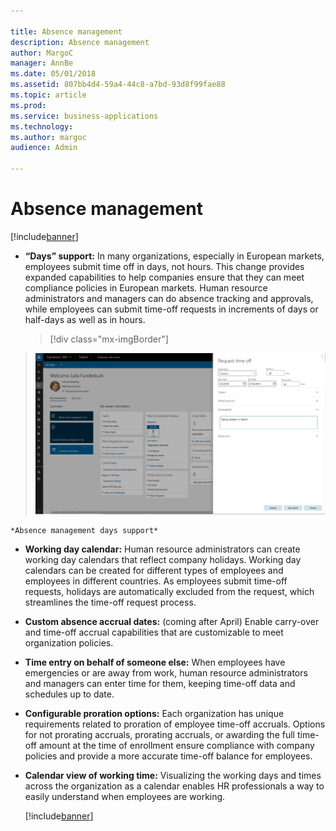 ```yaml
---

title: Absence management
description: Absence management
author: MargoC
manager: AnnBe
ms.date: 05/01/2018
ms.assetid: 807bb4d4-59a4-44c8-a7bd-93d8f99fae88
ms.topic: article
ms.prod: 
ms.service: business-applications
ms.technology: 
ms.author: margoc
audience: Admin

---
```

#  Absence management




[!include[banner](../../includes/banner.md)]

-   **“Days” support:** In many organizations, especially in European markets,
    employees submit time off in days, not hours. This change provides expanded
    capabilities to help companies ensure that they can meet compliance policies
    in European markets. Human resource administrators and managers can do
    absence tracking and approvals, while employees can submit time-off requests
    in increments of days or half-days as well as in hours.

    > [!div class="mx-imgBorder"] 
> ![A screenshot showing absence management days support in Talent](media/absence-management-1.png "A screenshot showing absence management days support in Talent")
    <!-- Talent_ Absence Management - Days Support_A.png -->


    *Absence management days support*

-   **Working day calendar:** Human resource administrators can create working
    day calendars that reflect company holidays. Working day calendars can be
    created for different types of employees and employees in different
    countries. As employees submit time-off requests, holidays are automatically
    excluded from the request, which streamlines the time-off request process.

-   **Custom absence accrual dates:** (coming after April) Enable carry-over and
    time-off accrual capabilities that are customizable to meet organization
    policies.

-   **Time entry on behalf of someone else:** When employees have emergencies or
    are away from work, human resource administrators and managers can enter
    time for them, keeping time-off data and schedules up to date.

-   **Configurable proration options:** Each organization has unique
    requirements related to proration of employee time-off accruals. Options for
    not prorating accruals, prorating accruals, or awarding the full time-off
    amount at the time of enrollment ensure compliance with company policies and
    provide a more accurate time-off balance for employees.

-   **Calendar view of working time:** Visualizing the working
    days and times across the organization as a calendar enables HR
    professionals a way to easily understand when employees are working.

    [!include[banner](../../includes/public-preview.md)]

    


